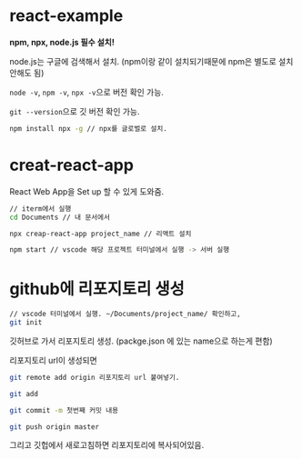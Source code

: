 # react-example

**npm, npx, node.js 필수 설치!**

node.js는 구글에 검색해서 설치. (npm이랑 같이 설치되기때문에 npm은 별도로 설치 안해도 됨)

`node -v`, `npm -v`, `npx -v`으로 버전 확인 가능.

`git --version`으로 깃 버전 확인 가능.

```bash
npm install npx -g // npx를 글로벌로 설치.
```


# creat-react-app
React Web App을 Set up 할 수 있게 도와줌.

```bash
// iterm에서 실행
cd Documents // 내 문서에서

npx creap-react-app project_name // 리액트 설치

npm start // vscode 해당 프로젝트 터미널에서 실행 -> 서버 실행
```

# github에 리포지토리 생성
```bash
// vscode 터미널에서 실행. ~/Documents/project_name/ 확인하고,
git init
```
깃허브로 가서 리포지토리 생성. (packge.json 에 있는 name으로 하는게 편함)

리포지토리 url이 생성되면 

```bash
git remote add origin 리포지토리 url 붙여넣기.

git add

git commit -m 첫번째 커밋 내용

git push origin master
```

그리고 깃헙에서 새로고침하면 리포지토리에 복사되어있음.




